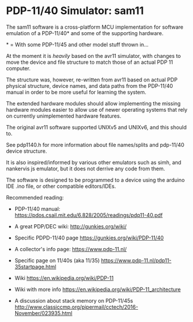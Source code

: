 # PDP-11/40 Simulator: sam11

The sam11 software is a cross-platform MCU implementation for software emulation of a PDP-11/40\* and some of the supporting hardware.

\* = With some PDP-11/45 and other model stuff thrown in...

At the moment it is _heavily_ based on the avr11 simulator, with changes to move the device and file structure to match those of an actual PDP 11 computer.

The structure was, however, re-written from avr11 based on actual PDP physical structure, device names, and data paths from the PDP-11/40 manual in order to be more useful for learning the system.

The extended hardware modules should allow implementing the missing hardware modules easier to allow use of newer operating systems that rely on currently unimplemented hardware features.

The original avr11 software supported UNIXv5 and UNIXv6, and this should to.

See pdp1140.h for more information about file names/splits and pdp-11/40 device structure.

It is also inspired/informed by various other emulators such as simh, and nankervis js emulator, but it does not derrive any code from them.

The software is designed to be programmed to a device using the arduino IDE .ino file, or other compatible editors/IDEs.

Recommended reading:

- PDP-11/40 manual: <https://pdos.csail.mit.edu/6.828/2005/readings/pdp11-40.pdf>

- A great PDP/DEC wiki: <http://gunkies.org/wiki/>

- Specific PDPD-11/40 page <https://gunkies.org/wiki/PDP-11/40>

- A collector's info page: <https://www.pdp-11.nl/>

- Specific page on 11/40s (aka 11/35) <https://www.pdp-11.nl/pdp11-35startpage.html>

- Wiki <https://en.wikipedia.org/wiki/PDP-11>

- Wiki with more info <https://en.wikipedia.org/wiki/PDP-11_architecture>

- A discussion about stack memory on PDP-11/45s <http://www.classiccmp.org/pipermail/cctech/2016-November/023935.html>
